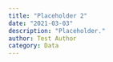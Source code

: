 ```yaml
---
title: "Placeholder 2"
date: "2021-03-03"
description: "Placeholder."
author: Test Author
category: Data
---
```

